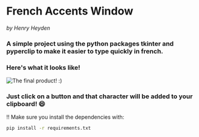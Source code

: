 
# French Accents Window</h1><i> by Henry Heyden </i>

### A simple project using the python packages tkinter and pyperclip to make it easier to type quickly in french.

### Here's what it looks like! <br>
![The final product! :)](https://github.com/henry-h22/common-french-accents/blob/e7e03016d0a16aa41cbe98fc1beeb634255d6447/images/demo.jpg)

### Just click on a button and that character will be added to your clipboard! :smile:

!! Make sure you install the dependencies with:
```bash
pip install -r requirements.txt
```
